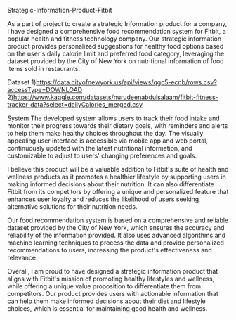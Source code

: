 Strategic-Information-Product-Fitbit

As a part of project to create a strategic Information product for a company, I have designed a comprehensive food recommendation system for Fitbit, a popular health and fitness technology company. Our strategic information product provides personalized suggestions for healthy food options based on the user's daily calorie limit and preferred food category, leveraging the dataset provided by the City of New York on nutritional information of food items sold in restaurants.

Dataset
1)https://data.cityofnewyork.us/api/views/qgc5-ecnb/rows.csv?accessType=DOWNLOAD
2)https://www.kaggle.com/datasets/nurudeenabdulsalaam/fitbit-fitness-tracker-data?select=dailyCalories_merged.csv

System
The developed system allows users to track their food intake and monitor their progress towards their dietary goals, with reminders and alerts to help them make healthy choices throughout the day. The visually appealing user interface is accessible via mobile app and web portal, continuously updated with the latest nutritional information, and customizable to adjust to users' changing preferences and goals.

I believe this product will be a valuable addition to Fitbit's suite of health and wellness products as it promotes a healthier lifestyle by supporting users in making informed decisions about their nutrition. It can also differentiate Fitbit from its competitors by offering a unique and personalized feature that enhances user loyalty and reduces the likelihood of users seeking alternative solutions for their nutrition needs.

Our food recommendation system is based on a comprehensive and reliable dataset provided by the City of New York, which ensures the accuracy and reliability of the information provided. It also uses advanced algorithms and machine learning techniques to process the data and provide personalized recommendations to users, increasing the product's effectiveness and relevance.

Overall, I am proud to have designed a strategic information product that aligns with Fitbit's mission of promoting healthy lifestyles and wellness, while offering a unique value proposition to differentiate them from competitors. Our product provides users with actionable information that can help them make informed decisions about their diet and lifestyle choices, which is essential for maintaining good health and wellness.
